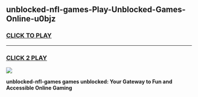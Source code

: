 
## unblocked-nfl-games-Play-Unblocked-Games-Online-u0bjz
<h3>
<a href="https://premium76.site?title=unblocked-nfl-games&ref=25A">CLICK TO PLAY</a></h3>
<hr>

<h3>
<a href="https://premium76.site?title=unblocked-nfl-games&ref=25A">CLICK 2 PLAY</a>
  
</h3>

<a href="https://premium76.site?title=unblocked-nfl-games&ref=25A"><img src="https://clearcache.store/games.png"></a>


**unblocked-nfl-games games unblocked: Your Gateway to Fun and Accessible Online Gaming**
